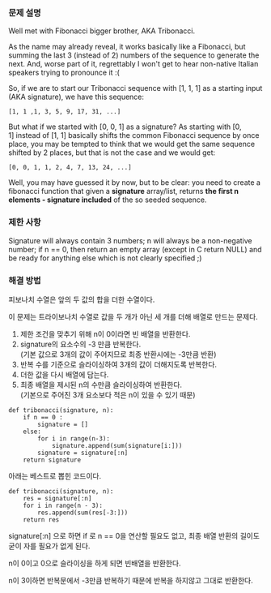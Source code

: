 ### 문제 설명

Well met with Fibonacci bigger brother, AKA Tribonacci.

As the name may already reveal, it works basically like a Fibonacci, but summing the last 3 (instead of 2) numbers of the sequence to generate the next. And, worse part of it, regrettably I won't get to hear non-native Italian speakers trying to pronounce it :(

So, if we are to start our Tribonacci sequence with \[1, 1, 1\] as a starting input (AKA signature), we have this sequence:

```
[1, 1 ,1, 3, 5, 9, 17, 31, ...]
```

But what if we started with \[0, 0, 1\] as a signature? As starting with \[0, 1\] instead of \[1, 1\] basically shifts the common Fibonacci sequence by once place, you may be tempted to think that we would get the same sequence shifted by 2 places, but that is not the case and we would get:

```
[0, 0, 1, 1, 2, 4, 7, 13, 24, ...]
```

Well, you may have guessed it by now, but to be clear: you need to create a fibonacci function that given a **signature** array/list, returns **the first n elements - signature included** of the so seeded sequence.

### 제한 사항

Signature will always contain 3 numbers; n will always be a non-negative number; if n == 0, then return an empty array (except in C return NULL) and be ready for anything else which is not clearly specified ;)

### 해결 방법

피보나치 수열은 앞의 두 값의 합을 더한 수열이다.

이 문제는 트라이보나치 수열로 값을 두 개가 아닌 세 개를 더해 배열로 만드는 문제다.

1.  제한 조건을 맞추기 위해 n이 0이라면 빈 배열을 반환한다.
2.  signature의 요소수의 -3 만큼 반복한다.  
    (기본 값으로 3개의 값이 주어지므로 최종 반환시에는 -3만큼 반환)
3.  반복 수를 기준으로 슬라이싱하여 3개의 값이 더해지도록 반복한다. 
4.  더한 값을 다시 배열에 담는다.
5.  최종 배열을 제시된 n의 수만큼 슬라이싱하여 반환한다.  
    (기본으로 주어진 3개 요소보다 적은 n이 있을 수 있기 때문)

```
def tribonacci(signature, n):
    if n == 0 :
        signature = []
    else:
        for i in range(n-3):
            signature.append(sum(signature[i:]))
        signature = signature[:n]
    return signature
```

아래는 베스트로 뽑힌 코드이다.

```
def tribonacci(signature, n):
    res = signature[:n]
    for i in range(n - 3): 
        res.append(sum(res[-3:]))
    return res
```

signature\[:n\] 으로 하면 if 로 n == 0을 연산할 필요도 없고, 최종 배열 반환의 길이도 굳이 자를 필요가 없게 된다.

n이 0이고 0으로 슬라이싱을 하게 되면 빈배열을 반환한다.

n이 3이하면 반복문에서 -3만큼 반복하기 때문에 반복을 하지않고 그대로 반환한다.